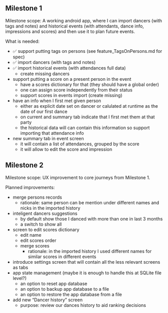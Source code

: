 
## Milestone 1

Milestone scope:
A working android app, where I can import dancers (with tags and notes) and historical events (with attendants, dance info, impressions and scores)
and then use it to plan future events.

What is needed:
- ✅ support putting tags on persons (see feature_TagsOnPersons.md for spec)
- ✅ import dancers (with tags and notes)
- ✅ import historical events (with attendances full data)
  - create missing dancers
- support putting a score on a present person in the event
  - have a scores dictionary for that (they should have a global order)
  - one can assign score independently from their status
  - support scores in events import (create missing)
- have an info when I first met given person
  - either as explicit date set on dancer or calulated at runtime as the date of our first dance
  - on current and summary tab indicate that I first met them at that party
  - the historical data will can contain this information so support importing that attendance info
- new summary tab in event screen
  - it will contain a list of attendances, grouped by the score
  - it will allow to edit the score and impression

## Milestone 2

Milestone scope:
UX improvement to core journeys from Milestone 1.

Planned improvements:
- merge persons records
  - rationale: same person can be mention under different names and nicks in the imported history
- inteligent dancers suggestions
  - by default show those I danced with more than one in last 3 months
  - a switch to show all
- screen to edit scores dictionary
  - edit name
  - edit scores order
  - merge scores
    - rationale: in the imported history I used different names for similar scores in different events
- introduce settings screen that will contain all the less relevant screens as tabs
- app state management (maybe it is enough to handle this at SQLite file level?)
  - an option to reset app database
  - an option to backup app database to a file
  - an option to restore the app database from a file
- add new “Dancer history” screen
  - purpose: review our dances history to aid ranking decisions
